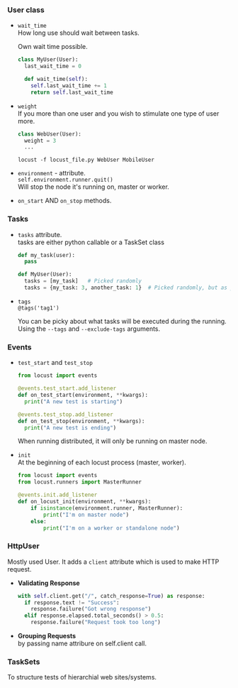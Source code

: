 ### User class
- `wait_time`  
  How long use should wait between tasks.  

  Own wait time possible.  
  ```python
  class MyUser(User):
    last_wait_time = 0

    def wait_time(self):
      self.last_wait_time += 1
      return self.last_wait_time
  ```

- `weight`  
  If you more than one user and you wish to stimulate one type of user more.  

  ```python
  class WebUser(User):
    weight = 3
    ...
  ```  

  `locust -f locust_file.py WebUser MobileUser`


- `environment` - attribute.  
  `self.environment.runner.quit()`  
  Will stop the node it's running on, master or worker.

- `on_start` AND `on_stop` methods.  


### Tasks

- `tasks` attribute.  
  tasks are either python callable or a TaskSet class

  ```python
  def my_task(user):
    pass

  def MyUser(User):
    tasks = [my_task]   # Picked randomly
    tasks = {my_task: 3, another_task: 1}  # Picked randomly, but as per weight.
  ```


- `tags`  
  `@tags('tag1')`  

  You can be picky about what tasks will be executed during the running.
  Using the `--tags` and `--exclude-tags` arguments.


### Events
- `test_start` and `test_stop`  
  ```python
  from locust import events

  @events.test_start.add_listener
  def on_test_start(environment, **kwargs):
    print("A new test is starting")

  @events.test_stop.add_listener
  def on_test_stop(environment, **kwargs):
    print("A new test is ending")
  ```

  When running distributed, it will only be running on master node.


- `init`  
  At the beginning of each locust process (master, worker).  
  ```python
  from locust import events
  from locust.runners import MasterRunner

  @events.init.add_listener
  def on_locust_init(environment, **kwargs):
      if isinstance(environment.runner, MasterRunner):
          print("I'm on master node")
      else:
          print("I'm on a worker or standalone node")
  ```


### HttpUser
Mostly used User. It adds a `client` attribute which is used to make
HTTP request.


- **Validating Response**  
  ```python
  with self.client.get("/", catch_response=True) as response:
    if response.text != "Success":
      response.failure("Got wrong response")
    elif response.elapsed.total_seconds() > 0.5:
      response.failure("Request took too long")
  ```

- **Grouping Requests**  
  by passing name attribure on self.client call.


### TaskSets
To structure tests of hierarchial web sites/systems.






























